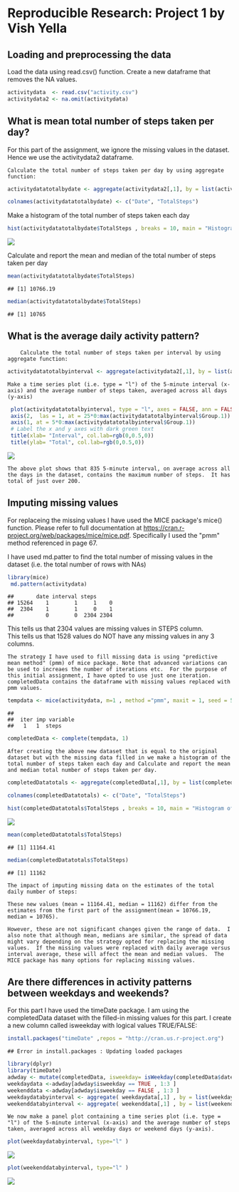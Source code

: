 # Reproducible Research: Project 1 by Vish Yella


## Loading and preprocessing the data

Load the data using read.csv() function.  Create a new dataframe that removes the NA values.


```r
activitydata  <- read.csv("activity.csv")
activitydata2 <- na.omit(activitydata)
```


## What is mean total number of steps taken per day?

For this part of the assignment, we ignore the missing values in the dataset. Hence we use the activitydata2 dataframe.

    Calculate the total number of steps taken per day by using aggregate function:
    

```r
activitydatatotalbydate <- aggregate(activitydata2[,1], by = list(activitydata2$date), FUN = sum)

colnames(activitydatatotalbydate) <- c("Date", "TotalSteps")
```
   Make a histogram of the total number of steps taken each day
   

```r
hist(activitydatatotalbydate$TotalSteps , breaks = 10, main = "Histogram of Total Steps/day" , xlab = "Count of Steps" , border = "blue", col = "green")
```

![](PA1_template_files/figure-html/unnamed-chunk-3-1.png)
   
   
   
   Calculate and report the mean and median of the total number of steps taken per day

```r
mean(activitydatatotalbydate$TotalSteps) 
```

```
## [1] 10766.19
```

```r
median(activitydatatotalbydate$TotalSteps)
```

```
## [1] 10765
```



## What is the average daily activity pattern?

        Calculate the total number of steps taken per interval by using aggregate function:


```r
activitydatatotalbyinterval <- aggregate(activitydata2[,1], by = list(activitydata2$interval), FUN = mean)
```

    Make a time series plot (i.e. type = "l") of the 5-minute interval (x-axis) and the average number of steps taken, averaged across all days (y-axis)
 

```r
 plot(activitydatatotalbyinterval, type = "l", axes = FALSE, ann = FALSE)
 axis(2,  las = 1, at = 25*0:max(activitydatatotalbyinterval$Group.1))
 axis(1, at = 5*0:max(activitydatatotalbyinterval$Group.1)) 
 # Label the x and y axes with dark green text
 title(xlab= "Interval", col.lab=rgb(0,0.5,0))
 title(ylab= "Total", col.lab=rgb(0,0.5,0))
```

![](PA1_template_files/figure-html/unnamed-chunk-6-1.png)
    
    
    The above plot shows that 835 5-minute interval, on average across all the days in the dataset, contains the maximum number of steps.  It has total of just over 200.







## Imputing missing values

 
For replaceing the missing values I have used the MICE package's mice() function.  Please refer to full documentation at <https://cran.r-project.org/web/packages/mice/mice.pdf>.  Specifically I used the "pmm" method referenced in page 67.

I have used md.patter to find the total number of missing values in the dataset (i.e. the total number of rows with NAs)
    

```r
library(mice)
 md.pattern(activitydata)
```

```
##       date interval steps     
## 15264    1        1     1    0
##  2304    1        1     0    1
##          0        0  2304 2304
```
    
This tells us that 2304 values are missing values in STEPS column.  
This tells us that 1528 values do NOT have any missing values in any 3 columns.

    
    
    
    The strategy I have used to fill missing data is using "predictive mean method" (pmm) of mice package. Note that advanced variations can be used to increaes the number of iterations etc.  For the purpose of this initial assignment, I have opted to use just one iteration.  completedData contains the dataframe with missing values replaced with pmm values.
    

```r
tempdata <- mice(activitydata, m=1 , method ="pmm", maxit = 1, seed = 500 )
```

```
## 
##  iter imp variable
##   1   1  steps
```

```r
completedData <- complete(tempdata, 1)
```
    
    
    
    
    After creating the above new dataset that is equal to the original dataset but with the missing data filled in we make a histogram of the total number of steps taken each day and Calculate and report the mean and median total number of steps taken per day. 
    

```r
completedDatatotals <- aggregate(completedData[,1], by = list(completedData$date), FUN = sum)

colnames(completedDatatotals) <- c("Date", "TotalSteps")

hist(completedDatatotals$TotalSteps , breaks = 10, main = "Histogram of Total Steps/day (With Imputed Values)" , xlab = "Count of Steps" , border = "blue", col = "green")
```

![](PA1_template_files/figure-html/unnamed-chunk-9-1.png)

```r
mean(completedDatatotals$TotalSteps)
```

```
## [1] 11164.41
```

```r
median(completedDatatotals$TotalSteps)
```

```
## [1] 11162
```
    
    
    The impact of imputing missing data on the estimates of the total daily number of steps:
    
    These new values (mean = 11164.41, median = 11162) differ from the estimates from the first part of the assignment(mean = 10766.19, median = 10765).  
    
    However, these are not significant changes given the range of data.  I also note that although mean, medians are similar, the spread of data might vary depending on the strategy opted for replacing the missing values.  If the missing values were replaced with daily average versus interval average, these will affect the mean and median values.  The MICE package has many options for replacing missing values.
    
    

## Are there differences in activity patterns between weekdays and weekends?

For this part I have used the timeDate package. I am using the completedData dataset with the filled-in missing values for this part.  I create a new column called isweekday with logical values TRUE/FALSE:


```r
install.packages("timeDate" ,repos = "http://cran.us.r-project.org")
```

```
## Error in install.packages : Updating loaded packages
```

```r
library(dplyr)
library(timeDate)
adwday <- mutate(completedData, isweekday= isWeekday(completedData$date, wday=1:5))
weekdaydata <-adwday[adwday$isweekday == TRUE , 1:3 ]
weekenddata <-adwday[adwday$isweekday == FALSE , 1:3 ]
weekdaydatabyinterval <- aggregate( weekdaydata[,1] , by = list(weekdaydata$interval), FUN = mean) 
weekenddatabyinterval <- aggregate( weekenddata[,1] , by = list(weekenddata$interval), FUN = mean) 
```

 
    We now make a panel plot containing a time series plot (i.e. type = "l") of the 5-minute interval (x-axis) and the average number of steps taken, averaged across all weekday days or weekend days (y-axis).  


```r
plot(weekdaydatabyinterval, type="l" )
```

![](PA1_template_files/figure-html/unnamed-chunk-11-1.png)

```r
plot(weekenddatabyinterval, type="l" )
```

![](PA1_template_files/figure-html/unnamed-chunk-11-2.png)
